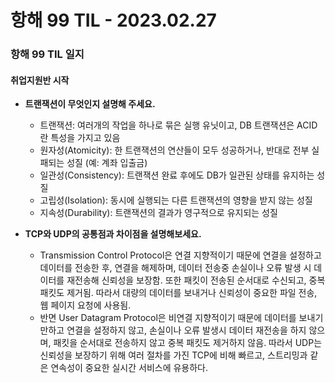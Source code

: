# 항해 99 TIL - 2023.02.27

### 항해 99 TIL 일지

#### 취업지원반 시작

- **트랜잭션이 무엇인지 설명해 주세요.**

  - 트랜잭션: 여러개의 작업을 하나로 묶은 실행 유닛이고, DB 트랜잭션은 ACID란 특성을 가지고 있음
  - 원자성(Atomicity): 한 트랜잭션의 연산들이 모두 성공하거나, 반대로 전부 실패되는 성질 (예: 계좌 입출금)
  - 일관성(Consistency): 트랜잭션 완료 후에도 DB가 일관된 상태를 유지하는 성질
  - 고립성(Isolation): 동시에 실행되는 다른 트랜잭션의 영향을 받지 않는 성질
  - 지속성(Durability): 트랜잭션의 결과가 영구적으로 유지되는 성질

- **TCP와 UDP의 공통점과 차이점을 설명해보세요.**
  - Transmission Control Protocol은 연결 지향적이기 때문에 연결을 설정하고 데이터를 전송한 후, 연결을 해제하며, 데이터 전송중 손실이나 오류 발생 시 데이터를 재전송해 신뢰성을 보장함. 또한 패킷이 전송된 순서대로 수신되고, 중복 패킷도 제거됨. 따라서 대량의 데이터를 보내거나 신뢰성이 중요한 파일 전송, 웹 페이지 요청에 사용됨.
  - 반면 User Datagram Protocol은 비연결 지향적이기 때문에 데이터를 보내기만하고 연결을 설정하지 않고, 손실이나 오류 발생시 데이터 재전송을 하지 않으며, 패킷을 순서대로 전송하지 않고 중복 패킷도 제거하지 않음. 따라서 UDP는 신뢰성을 보장하기 위해 여러 절차를 가진 TCP에 비해 빠르고, 스트리밍과 같은 연속성이 중요한 실시간 서비스에 유용하다.
